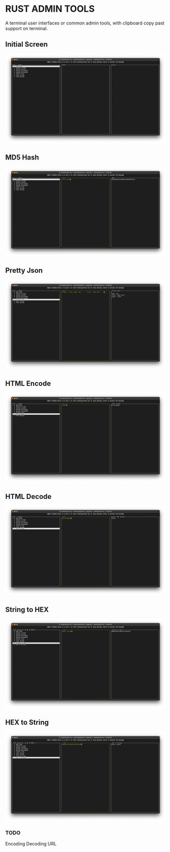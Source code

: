 
# RUST ADMIN TOOLS

A terminal user interfaces or common admin tools, with clipboard copy past support on terminal.


## Initial Screen
<img src="./images/initial.png" alt="Demo Initial Screen">

## MD5 Hash
<img src="./images/md5.png" alt="Demo MD5 hashing">

## Pretty Json
<img src="./images/pretty-json.png" alt="Demo Pretty Json">

## HTML Encode
<img src="./images/html-encode.png" alt="Demo HTML Encode">

## HTML Decode
<img src="./images/html-decode.png" alt="Demo HTML Decode">

## String to HEX
<img src="./images/String2Hex.png" alt="Demo String to HEX">

## HEX to String
<img src="./images/Hex2String.png" alt="Demo HEX to String">

### TODO
Encoding Decoding URL